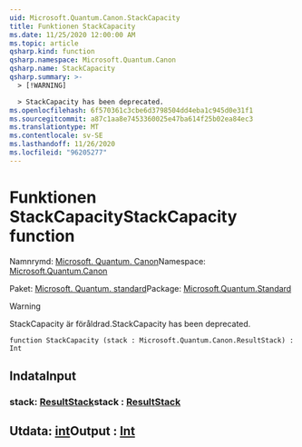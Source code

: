 ```yaml
---
uid: Microsoft.Quantum.Canon.StackCapacity
title: Funktionen StackCapacity
ms.date: 11/25/2020 12:00:00 AM
ms.topic: article
qsharp.kind: function
qsharp.namespace: Microsoft.Quantum.Canon
qsharp.name: StackCapacity
qsharp.summary: >-
  > [!WARNING]

  > StackCapacity has been deprecated.
ms.openlocfilehash: 6f570361c3cbe6d3798504dd4eba1c945d0e31f1
ms.sourcegitcommit: a87c1aa8e7453360025e47ba614f25b02ea84ec3
ms.translationtype: MT
ms.contentlocale: sv-SE
ms.lasthandoff: 11/26/2020
ms.locfileid: "96205277"
---
```

# <a name="stackcapacity-function"></a><span data-ttu-id="97402-102">Funktionen StackCapacity</span><span class="sxs-lookup"><span data-stu-id="97402-102">StackCapacity function</span></span>

<span data-ttu-id="97402-103">Namnrymd: [Microsoft. Quantum. Canon](xref:Microsoft.Quantum.Canon)</span><span class="sxs-lookup"><span data-stu-id="97402-103">Namespace: [Microsoft.Quantum.Canon](xref:Microsoft.Quantum.Canon)</span></span>

<span data-ttu-id="97402-104">Paket: [Microsoft. Quantum. standard](https://nuget.org/packages/Microsoft.Quantum.Standard)</span><span class="sxs-lookup"><span data-stu-id="97402-104">Package: [Microsoft.Quantum.Standard](https://nuget.org/packages/Microsoft.Quantum.Standard)</span></span>


> [!WARNING]
> <span data-ttu-id="97402-105">StackCapacity är föråldrad.</span><span class="sxs-lookup"><span data-stu-id="97402-105">StackCapacity has been deprecated.</span></span>



```qsharp
function StackCapacity (stack : Microsoft.Quantum.Canon.ResultStack) : Int
```


## <a name="input"></a><span data-ttu-id="97402-106">Indata</span><span class="sxs-lookup"><span data-stu-id="97402-106">Input</span></span>

### <a name="stack--resultstack"></a><span data-ttu-id="97402-107">stack: [ResultStack](xref:Microsoft.Quantum.Canon.ResultStack)</span><span class="sxs-lookup"><span data-stu-id="97402-107">stack : [ResultStack](xref:Microsoft.Quantum.Canon.ResultStack)</span></span>





## <a name="output--int"></a><span data-ttu-id="97402-108">Utdata: [int](xref:microsoft.quantum.lang-ref.int)</span><span class="sxs-lookup"><span data-stu-id="97402-108">Output : [Int](xref:microsoft.quantum.lang-ref.int)</span></span>

